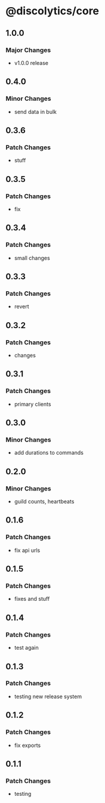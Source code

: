 # @discolytics/core

## 1.0.0

### Major Changes

- v1.0.0 release

## 0.4.0

### Minor Changes

- send data in bulk

## 0.3.6

### Patch Changes

- stuff

## 0.3.5

### Patch Changes

- fix

## 0.3.4

### Patch Changes

- small changes

## 0.3.3

### Patch Changes

- revert

## 0.3.2

### Patch Changes

- changes

## 0.3.1

### Patch Changes

- primary clients

## 0.3.0

### Minor Changes

- add durations to commands

## 0.2.0

### Minor Changes

- guild counts, heartbeats

## 0.1.6

### Patch Changes

- fix api urls

## 0.1.5

### Patch Changes

- fixes and stuff

## 0.1.4

### Patch Changes

- test again

## 0.1.3

### Patch Changes

- testing new release system

## 0.1.2

### Patch Changes

- fix exports

## 0.1.1

### Patch Changes

- testing
